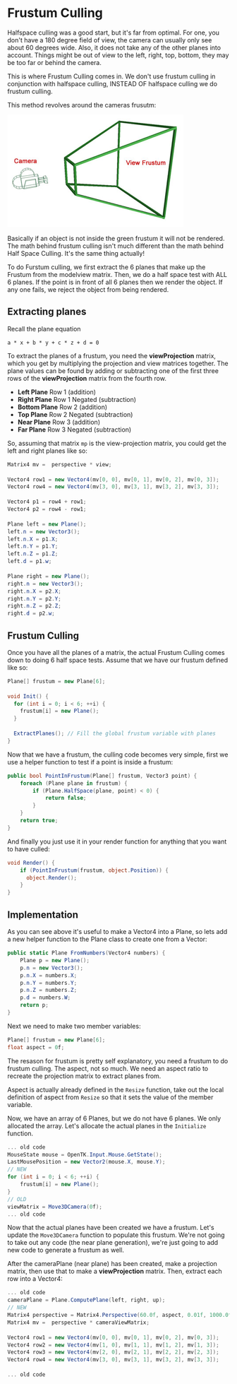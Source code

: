 # Frustum Culling

Halfspace culling was a good start, but it's far from optimal. For one, you don't have a 180 degree field of view, the camera can usually only see about 60 degrees wide. Also, it does not take any of the other planes into account. Things might be out of view to the left, right, top, bottom, they may be too far or behind the camera.

This is where Frustum Culling comes in. We don't use frustum culling in conjunction with halfspace culling, INSTEAD OF halfspace culling we do frustum culling. 

This method revolves around the cameras frusutm:

![frustum.jpg](frustum.jpg)

Basically if an object is not inside the green frustum it will not be rendered. The math behind frustum culling isn't much different than the math behind Half Space Culling. It's the same thing actually!

To do Furstum culling, we first extract the 6 planes that make up the Frustum from the modelview matrix. Then, we do a half space test with ALL 6 planes. If the point is in front of all 6 planes then we render the object. If any one fails, we reject the object from being rendered.

## Extracting planes

Recall the plane equation

```
a * x + b * y + c * z + d = 0
```

To extract the planes of a frustum, you need the __viewProjection__ matrix, which you get by multiplying the projection and view matrices together. The plane values can be found by adding or subtracting one of the first three rows of the __viewProjection__ matrix from the fourth row.

* __Left Plane__ Row 1 (addition)
* __Right Plane__ Row 1 Negated (subtraction)
* __Bottom Plane__ Row 2 (addition)
* __Top Plane__ Row 2 Negated (subtraction)
* __Near Plane__ Row 3 (addition)
* __Far Plane__ Row 3 Negated (subtraction)

So, assuming that matrix ```mp``` is the view-projection matrix, you could get the left and right planes like so:

```cs
Matrix4 mv =  perspective * view;

Vector4 row1 = new Vector4(mv[0, 0], mv[0, 1], mv[0, 2], mv[0, 3]);
Vector4 row4 = new Vector4(mv[3, 0], mv[3, 1], mv[3, 2], mv[3, 3]);

Vector4 p1 = row4 + row1;
Vector4 p2 = row4 - row1;

Plane left = new Plane();
left.n = new Vector3();
left.n.X = p1.X;
left.n.Y = p1.Y;
left.n.Z = p1.Z;
left.d = p1.w;

Plane right = new Plane();
right.n = new Vector3();
right.n.X = p2.X;
right.n.Y = p2.Y;
right.n.Z = p2.Z;
right.d = p2.w;
```

## Frustum Culling

Once you have all the planes of a matrix, the actual Frustum Culling comes down to doing 6 half space tests. Assume that we have our frustum defined like so:

```cs
Plane[] frustum = new Plane[6];

void Init() {
  for (int i = 0; i < 6; ++i) {
    frustum[i] = new Plane();
  }
  
  ExtractPlanes(); // Fill the global frustum variable with planes
}
```

Now that we have a frustum, the culling code becomes very simple, first we use a helper function to test if a point is inside a frustum:

```cs
public bool PointInFrustum(Plane[] frustum, Vector3 point) {
    foreach (Plane plane in frustum) {
        if (Plane.HalfSpace(plane, point) < 0) {
            return false;
        }
    }
    return true;
}
```

And finally you just use it in your render function for anything that you want to have culled:

```cs
void Render() {
    if (PointInFrustum(frustum, object.Position)) {
      object.Render();
    }
}
```

## Implementation

As you can see above it's useful to make a Vector4 into a Plane, so lets add a new helper function to the Plane class to create one from a Vector:

```cs
public static Plane FromNumbers(Vector4 numbers) {
    Plane p = new Plane();
    p.n = new Vector3();
    p.n.X = numbers.X;
    p.n.Y = numbers.Y;
    p.n.Z = numbers.Z;
    p.d = numbers.W;
    return p;
}
```

Next we need to make two member variables:

```cs
Plane[] frustum = new Plane[6];
float aspect = 0f;
```

The resason for frustum is pretty self explanatory, you need a frustum to do frustum culling. The aspect, not so much. We need an aspect ratio to recreate the projection matrix to extract planes from.

Aspect is actually already defined in the ```Resize``` function, take out the local definition of aspect from ```Resize``` so that it sets the value of the member variable.

Now, we have an array of 6 Planes, but we do not have 6 planes. We only allocated the array. Let's allocate the actual planes in the ```Initialize``` function.

```cs
... old code
MouseState mouse = OpenTK.Input.Mouse.GetState();
LastMousePosition = new Vector2(mouse.X, mouse.Y);
// NEW
for (int i = 0; i < 6; ++i) {
    frustum[i] = new Plane();
}
// OLD
viewMatrix = Move3DCamera(0f);
... old code
```

Now that the actual planes have been created we have a frustum. Let's update the ```Move3DCamera``` function to populate this frustum. We're not going to take out any code (the near plane generation), we're just going to add new code to generate a frustum as well.

After the cameraPlane (near plane) has been created, make a projection matrix, then use that to make a __viewProjection__ matrix. Then, extract each row into a Vector4:

```cs
... old code
cameraPlane = Plane.ComputePlane(left, right, up);
// NEW
Matrix4 perspective = Matrix4.Perspective(60.0f, aspect, 0.01f, 1000.0f);
Matrix4 mv =  perspective * cameraViewMatrix;

Vector4 row1 = new Vector4(mv[0, 0], mv[0, 1], mv[0, 2], mv[0, 3]);
Vector4 row2 = new Vector4(mv[1, 0], mv[1, 1], mv[1, 2], mv[1, 3]);
Vector4 row3 = new Vector4(mv[2, 0], mv[2, 1], mv[2, 2], mv[2, 3]);
Vector4 row4 = new Vector4(mv[3, 0], mv[3, 1], mv[3, 2], mv[3, 3]);

... old code
```
